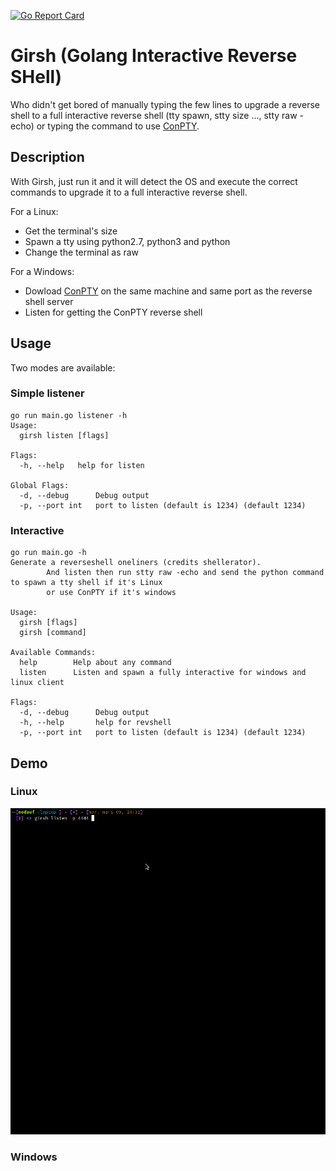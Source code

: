 [![Go Report Card](https://goreportcard.com/badge/github.com/nodauf/Girsh)](https://goreportcard.com/report/github.com/nodauf/Girsh)
# Girsh (Golang Interactive Reverse SHell)

Who didn't get bored of manually typing the few lines to upgrade a reverse shell to a full interactive reverse shell (tty spawn, stty size ..., stty raw -echo) or typing the command to use [ConPTY](https://github.com/antonioCoco/ConPtyShell).

## Description

With Girsh, just run it and it will detect the OS and execute the correct commands to upgrade it to a full interactive reverse shell.

For a Linux:
- Get the terminal's size
- Spawn a tty using python2.7, python3 and python
- Change the terminal as raw

For a Windows:
- Dowload [ConPTY](https://github.com/antonioCoco/ConPtyShell) on the same machine and same port as the reverse shell server
- Listen for getting the ConPTY reverse shell

## Usage

Two modes are available:

### Simple listener
```
go run main.go listener -h
Usage:
  girsh listen [flags]

Flags:
  -h, --help   help for listen

Global Flags:
  -d, --debug      Debug output
  -p, --port int   port to listen (default is 1234) (default 1234)
```

### Interactive
```
go run main.go -h
Generate a reverseshell oneliners (credits shellerator).
        And listen then run stty raw -echo and send the python command to spawn a tty shell if it's Linux
        or use ConPTY if it's windows

Usage:
  girsh [flags]
  girsh [command]

Available Commands:
  help        Help about any command
  listen      Listen and spawn a fully interactive for windows and linux client

Flags:
  -d, --debug      Debug output
  -h, --help       help for revshell
  -p, --port int   port to listen (default is 1234) (default 1234)
```

## Demo

### Linux
![Gif for linux victim](./images/girsh-linux.gif)
### Windows
